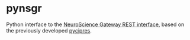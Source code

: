 # pynsgr

Python interface to the [NeuroScience Gateway REST interface](http://www.nsgportal.org/guide.html), based on the previously developed [pycipres](https://svn2.sdsc.edu/repo/scigap/trunk/rest/python_cipres/).
